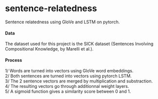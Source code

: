 # sentence-relatedness
Sentence relatedness using GloVe and LSTM on pytorch.  

#### Data
The dataset used for this project is the SICK dataset (Sentences Involving Compositional Knowledge, by Marelli et al.).  

#### Process
1/ Words are turned into vectors using GloVe word embeddings.  
2/ Both sentences are turned into vectors using pytorch LSTM.  
3/ The 2 sentence vectors are merged by multiplication and substraction.  
4/ The resulting vectors go through additionnal weight layers.  
5/ A sigmoid function gives a similarity score between 0 and 1. 
